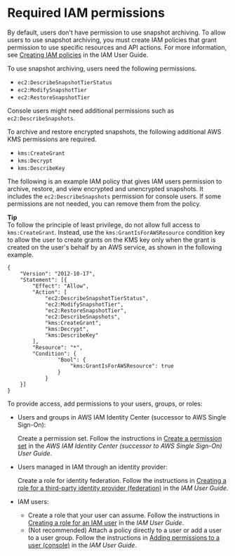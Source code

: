 # Required IAM permissions<a name="snapshot-archiving-iam"></a>

By default, users don't have permission to use snapshot archiving\. To allow users to use snapshot archiving, you must create IAM policies that grant permission to use specific resources and API actions\. For more information, see [Creating IAM policies](https://docs.aws.amazon.com/IAM/latest/UserGuide/access_policies_create.html) in the IAM User Guide\.

To use snapshot archiving, users need the following permissions\.
+ `ec2:DescribeSnapshotTierStatus`
+ `ec2:ModifySnapshotTier`
+ `ec2:RestoreSnapshotTier`

Console users might need additional permissions such as `ec2:DescribeSnapshots`\.

To archive and restore encrypted snapshots, the following additional AWS KMS permissions are required\.
+ `kms:CreateGrant`
+ `kms:Decrypt`
+ `kms:DescribeKey`

The following is an example IAM policy that gives IAM users permission to archive, restore, and view encrypted and unencrypted snapshots\. It includes the `ec2:DescribeSnapshots` permission for console users\. If some permissions are not needed, you can remove them from the policy\.

**Tip**  
To follow the principle of least privilege, do not allow full access to `kms:CreateGrant`\. Instead, use the `kms:GrantIsForAWSResource` condition key to allow the user to create grants on the KMS key only when the grant is created on the user's behalf by an AWS service, as shown in the following example\.

```
{
    "Version": "2012-10-17",
    "Statement": [{
        "Effect": "Allow",
        "Action": [
            "ec2:DescribeSnapshotTierStatus",
            "ec2:ModifySnapshotTier",
            "ec2:RestoreSnapshotTier",
            "ec2:DescribeSnapshots",
            "kms:CreateGrant",
            "kms:Decrypt",
            "kms:DescribeKey"
        ],
        "Resource": "*",
        "Condition": {
                "Bool": {
                    "kms:GrantIsForAWSResource": true
                }
            }
    }]
}
```

To provide access, add permissions to your users, groups, or roles:
+ Users and groups in AWS IAM Identity Center \(successor to AWS Single Sign\-On\):

  Create a permission set\. Follow the instructions in [Create a permission set](https://docs.aws.amazon.com/singlesignon/latest/userguide/howtocreatepermissionset.html) in the *AWS IAM Identity Center \(successor to AWS Single Sign\-On\) User Guide*\.
+ Users managed in IAM through an identity provider:

  Create a role for identity federation\. Follow the instructions in [Creating a role for a third\-party identity provider \(federation\)](https://docs.aws.amazon.com/IAM/latest/UserGuide/id_roles_create_for-idp.html) in the *IAM User Guide*\.
+ IAM users:
  + Create a role that your user can assume\. Follow the instructions in [Creating a role for an IAM user](https://docs.aws.amazon.com/IAM/latest/UserGuide/id_roles_create_for-user.html) in the *IAM User Guide*\.
  + \(Not recommended\) Attach a policy directly to a user or add a user to a user group\. Follow the instructions in [Adding permissions to a user \(console\)](https://docs.aws.amazon.com/IAM/latest/UserGuide/id_users_change-permissions.html#users_change_permissions-add-console) in the *IAM User Guide*\.